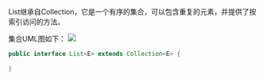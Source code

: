 List继承自Collection，它是一个有序的集合，可以包含重复的元素，并提供了按索引访问的方法。

集合UML图如下：
![](/note/java_collection_uml.png)

```java
public interface List<E> extends Collection<E> {
    
}
```